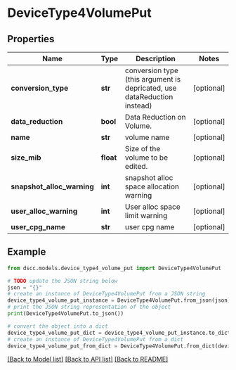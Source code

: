 # DeviceType4VolumePut


## Properties

Name | Type | Description | Notes
------------ | ------------- | ------------- | -------------
**conversion_type** | **str** | conversion type (this argument is depricated, use dataReduction instead) | [optional] 
**data_reduction** | **bool** | Data Reduction on Volume. | [optional] 
**name** | **str** | volume name | [optional] 
**size_mib** | **float** | Size of the volume to be edited. | [optional] 
**snapshot_alloc_warning** | **int** | snapshot alloc space allocation warning | [optional] 
**user_alloc_warning** | **int** | User alloc space limit warning | [optional] 
**user_cpg_name** | **str** | user cpg name | [optional] 

## Example

```python
from dscc.models.device_type4_volume_put import DeviceType4VolumePut

# TODO update the JSON string below
json = "{}"
# create an instance of DeviceType4VolumePut from a JSON string
device_type4_volume_put_instance = DeviceType4VolumePut.from_json(json)
# print the JSON string representation of the object
print(DeviceType4VolumePut.to_json())

# convert the object into a dict
device_type4_volume_put_dict = device_type4_volume_put_instance.to_dict()
# create an instance of DeviceType4VolumePut from a dict
device_type4_volume_put_from_dict = DeviceType4VolumePut.from_dict(device_type4_volume_put_dict)
```
[[Back to Model list]](../README.md#documentation-for-models) [[Back to API list]](../README.md#documentation-for-api-endpoints) [[Back to README]](../README.md)



